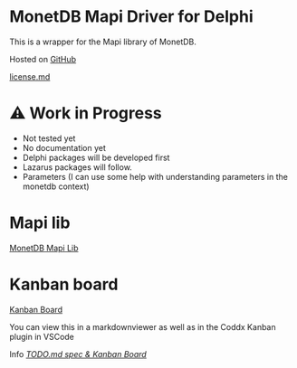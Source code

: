 # MonetDB Mapi Driver for Delphi

This is a wrapper for the Mapi library of MonetDB.

Hosted on [GitHub](https://github.com/rudolfterhaar/MapiDriver)

[license.md](License.md)

# ⚠️ Work in Progress

- Not tested yet
- No documentation yet
- Delphi packages will be developed first
- Lazarus packages will follow. 
- Parameters    (I can use some help with understanding parameters in the monetdb context)


# Mapi lib

[MonetDB Mapi Lib](https://www.monetdb.org/documentation-Aug2024/user-guide/client-interfaces/libraries-drivers/mapi-library/)

# Kanban board

[Kanban Board](TODO.md)

You can view this in a markdownviewer as well as in the Coddx Kanban plugin in VSCode

Info <em>[TODO.md spec & Kanban Board](https://bit.ly/3fCwKfM)</em>